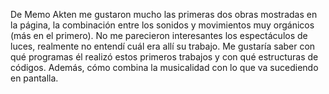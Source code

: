 De Memo Akten me gustaron mucho las primeras dos obras mostradas en la página, la combinación entre los sonidos y movimientos muy orgánicos (más en el primero). No me parecieron interesantes los espectáculos de luces, realmente no entendí cuál era allí su trabajo. Me gustaría saber con qué programas él realizó estos primeros trabajos y con qué estructuras de códigos. Además, cómo combina la musicalidad con lo que va sucediendo en pantalla.
